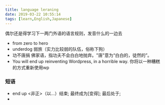 ```yaml
---
title: language leraning
date: 2019-03-22 10:55:14
tags: [learn,English,Japanese]
---
```


  偶尔还是得学习下一两门外语的语言规则，发音什么的一边去

  - from zero to hero
  - underdog  弱旅（实力比较弱的队伍，俗称下狗）
  - 功不唐捐 佛家语，指功夫不会白白地抛弃。"唐"意为“白白的，徒然的”。
  - You will end up reinventing Wordpress, in a horrible way. 你将以一种糟糕的方式重新使用wp
















### 短语
- end up      <非正>（以…）结束; 最终成为[变得]; 最后处于;
- 